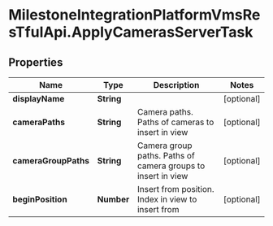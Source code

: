# MilestoneIntegrationPlatformVmsResTfulApi.ApplyCamerasServerTask

## Properties
Name | Type | Description | Notes
------------ | ------------- | ------------- | -------------
**displayName** | **String** |  | [optional] 
**cameraPaths** | **String** | Camera paths. Paths of cameras to insert in view | [optional] 
**cameraGroupPaths** | **String** | Camera group paths. Paths of camera groups to insert in view | [optional] 
**beginPosition** | **Number** | Insert from position. Index in view to insert from | [optional] 
